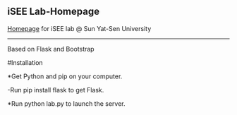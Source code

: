 ## iSEE Lab-Homepage
[Homepage](http://isee.sysu.edu.cn "iSee Lab, SYSU") for iSEE lab @ Sun Yat-Sen University
***
Based on Flask and Bootstrap

#Installation

*Get Python and pip on your computer.

-Run pip install flask to get Flask.

*Run python lab.py to launch the server.
